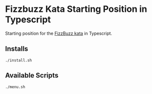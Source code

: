 # Fizzbuzz Kata Starting Position in Typescript

Starting position for the [FizzBuzz kata](https://sammancoaching.org/kata_descriptions/fizzbuzz.html) in Typescript.

## Installs

```shell
./install.sh
```

## Available Scripts

```shell
./menu.sh
```

